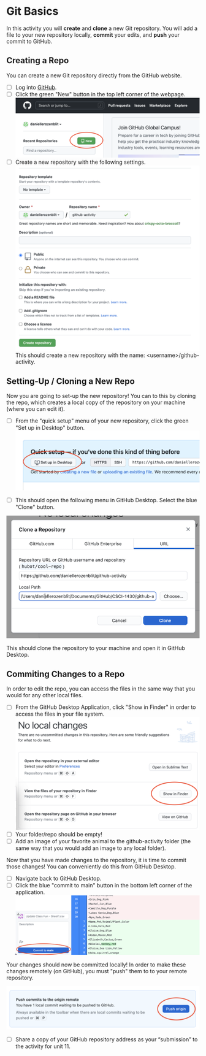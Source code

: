 # Git Basics
In this activity you will **create** and **clone** a new Git repository. You will add a file to your new repository locally, **commit** your edits, and **push** your commit to GitHub.

## Creating a Repo
You can create a new Git repository directly from the GitHub website.

- [ ] Log into [GitHub](https://github.com/).
- [ ] Click the green "New" button in the top left corner of the webpage.
![create](images/create.png)
- [ ] Create a new repository with the following settings.
![creates settings](images/create-settings.png)
This should create a new repository with the name: \<username\>/github-activity.

## Setting-Up / Cloning a New Repo
Now you are going to set-up the new repository! You can to this by cloning the repo, which creates a local copy of the repository on your machine (where you can edit it).

- [ ] From the "quick setup" menu of your new repository, click the green "Set up in Desktop" button.
![setup](images/setup.png)

- [ ] This should open the following menu in GitHub Desktop. Select the blue "Clone" button.

![clone](images/clonedesktop.png)

This should clone the repository to your machine and open it in GitHub Desktop.

## Commiting Changes to a Repo
In order to edit the repo, you can access the files in the same way that you would for any other local files.

- [ ] From the GitHub Desktop Application, click "Show in Finder" in order to access the files in your file system.
![finder](images/finder.png)
- [ ] Your folder/repo should be empty!
- [ ] Add an image of your favorite animal to the github-activity folder (the same way that you would add an image to any local folder).

Now that you have made changes to the repository, it is time to commit those changes! You can conveniently do this from GitHub Desktop.

- [ ] Navigate back to GitHub Desktop.
- [ ] Click the blue "commit to main" button in the bottom left corner of the application.
![finder](images/commit.png)

Your changes should now be committed locally! In order to make these changes remotely (on GitHub), you must "push" them to to your remote repository.

![push](images/push.png)

- [ ] Share a copy of your GitHub repository address as your “submission” to the activity for unit 11.
